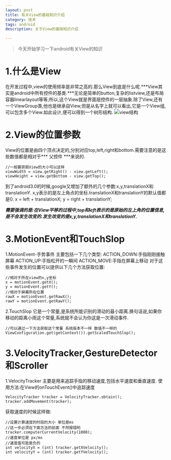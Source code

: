 ```yaml
---
layout: post
title: 有关View的基础知识介绍
category: 技术
tags: android
description: 关于View的基础知识介绍

---
```


>今天开始学习一下android有关View的知识

# 1.什么是View

在开发过程中,view的使用频率是非常之高的.那么View到底是什么呢.***View其实是android中所有控件的基类.***无论是简单的button,复杂的listview,还是布局容器linearlayout等等;所以,这个View就是界面层控件的一层抽象.除了View,还有一个ViewGroup类,他也是继承自View,但是从名字上就可以看出,它是一个View组,可以包含多个View.如此设计,便可以得到一个树形结构.
![view结构](http://my.csdn.net/uploads/201208/01/1343827041_4739.png)

# 2.View的位置参数

View的位置是由四个顶点决定的,分别对应top,left,right和bottom.需要注意的是这些数值都是相对于*** 父控件 ***来说的.
	
    //一般要获取View的大小可以这样
    viewWidth = view.getRight() - view.getLeft();
    viewHeight = view.getBottom - view.getTop();
    
到了android3.0的时候,google又增加了额外的几个参数:x,y,translationX和translationY.
x,y表示的是左上角点的坐标.translationX和translationY的默认值都是0.
	x = left + translationX;
    y = right + translationY;
    
***需要强调的是:在View平移的过程中,top和left表示的是原始的左上角的位置信息,是不会发生改变的.发生改变的是x,y,translationX和translationY.***

# 3.MotionEvent和TouchSlop

1.MotionEvent-手势事件
主要包括一下几个类型:
ACTION_DOWN:手指刚刚接触屏幕
ACTION_UP:手指松开的一瞬间
ACTION_MOVE:手指在屏幕上移动
对于这些事件发生的位置可以提供以下几个方法获取位置:

	//相对于所在view的x,y坐标
    x = motionEvent.getX();
    y = motionEvent.getY();
    //相对于屏幕所在位置
    rawX = motionEvent.getRawX();
    rawY = motionEvent.getRawY();
    
2.TouchSlop
它是一个常量,是系统所能识别的滑动的最小距离.换句话说,如果你移动的距离小雨这个常量,系统就不会认为你这是一次滑动事件.
	
    //可以通过一下方法获取这个常量 系统版本不一样 数值不一样的
    ViewConfiguration.get(getContext()).getScaledTouchSlop();
    
# 3.VelocityTracker,GestureDetector和Scroller

1.VelocityTracker
主要是用来追踪手指的移动速度,包括水平速度和垂直速度.
使用方法:在View的onTouchEvent()中追踪速度
	
    VelocityTracker tracker = VelocityTracker.obtain();
    tracker.addMovement(tracker);
    
获取速度的时候这样做:

	//设置计算速度的时段的大小 单位是ms
    //这一步必须在下面方法的前面 不然报错哟
	tracker.computerCurrentVelocity(1000);
    //速度单位是 px/ms
    //速度值可能是负的
    int velocityX = (int) tracker.getXVelocity();
    int velocityY = (int) tracker.getYVelocity();



